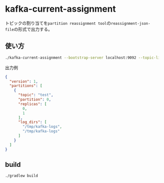 # kafka-current-assignment

トピックの割り当てを`partition reassignment tool`の`reassignment-json-file`の形式で出力する。

## 使い方

```sh
./kafka-current-assignment --bootstrap-server localhost:9092 --topic-list test
```

出力例

```json
{
  "version": 1,
  "partitions": [
    {
      "topic": "test",
      "partition": 0,
      "replicas": [
        0,
        1
      ],
      "log_dirs": [
        "/tmp/kafka-logs",
        "/tmp/kafka-logs"
      ]
    }
  ]
}
```

## build

```sh
./gradlew build
```
